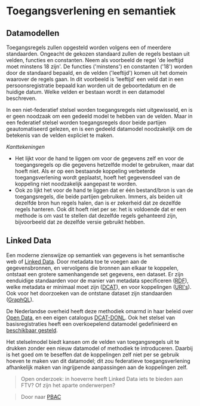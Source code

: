 # Toegangsverlening en semantiek

## Datamodellen
Toegangsregels zullen opgesteld worden volgens een of meerdere standaarden.
Ongeacht de gekozen standaard zullen de regels bestaan uit velden, functies en constanten. 
Neem als voorbeeld de regel 'de leeftijd moet minstens 18 zijn'. 
De functies ('minstens') en constanten ('18') worden door de standaard bepaald, en de velden ('leeftijd') komen uit het domein 
waarover de regels gaan. In dit voorbeeld is 'leeftijd' een veld dat in een persoonsregistratie bepaald kan worden uit de
geboortedatum en de huidige datum. Welke velden er bestaan wordt in een datamodel beschreven.

In een niet-federatief stelsel worden toegangsregels niet uitgewisseld, en is er geen noodzaak om een gedeeld model te
hebben van de velden. Maar in een federatief stelsel worden toegangsregels door beide partijen geautomatiseerd gelezen, 
en is een gedeeld datamodel noodzakelijk om de betekenis van de velden expliciet te maken.

_Kanttekeningen_

- Het lijkt voor de hand te liggen om voor de gegevens zelf en voor de toegangsregels op die gegevens hetzelfde model te gebruiken,
maar dat hoeft niet. Als er op een bestaande koppeling verbeterde toegangsverlening wordt geplaatst, hoeft het gegevensdeel van
de koppeling niet noodzakelijk aangepast te worden.
- Ook zo lijkt het voor de hand te liggen dat er &eacute;&eacute;n bestand/bron is van de toegangsregels, die beide partijen gebruiken.
Immers, als beiden uit dezelfde bron hun regels halen, dan is er zekerheid dat ze dezelfde regels hanteren. 
Ook dit hoeft niet per se: het is voldoende dat er een methode is om vast te stellen dat dezelfde regels gehanteerd zijn,
bijvoorbeeld dat ze dezelfde versie gebruikt hebben.

## Linked Data
Een moderne zienswijze op semantiek van gegevens is het semantische web of [Linked Data](https://en.wikipedia.org/wiki/Linked_data). 
Door metadata toe te voegen aan de gegevensbronnen, en vervolgens die bronnen aan elkaar te koppelen, ontstaat een grotere
samenhangende set gegevens, een dataset. Er zijn eenduidige standaarden voor de manier van metadata specificeren 
([RDF](https://en.wikipedia.org/wiki/Resource_Description_Framework)), 
welke metadata er minimaal moet zijn ([DCAT](https://en.wikipedia.org/wiki/Data_Catalog_Vocabulary)), 
en voor koppelingen ([URI's](https://en.wikipedia.org/wiki/Uniform_Resource_Identifier)). Ook voor het doorzoeken van de ontstane dataset
zijn standaarden ([GraphQL](https://en.wikipedia.org/wiki/GraphQL)).

De Nederlandse overheid heeft deze methodiek omarmd in haar beleid over [Open Data](https://data.overheid.nl/ondersteuning/open-data/beleid),
en een eigen catalogus [DCAT-DONL](https://docs.datacommunities.nl/data-overheid-nl-documentatie/dcat/dcat-ap-donl).
Ook het stelsel van basisregistraties heeft een overkoepelend datamodel gedefinieerd en 
[beschikbaar gesteld](https://stelselvanbasisregistraties.nl/details/DATASET/STCdata).

Het stelselmodel biedt kansen om de velden van toegangsregels uit te drukken zonder een nieuw datamodel of methodiek te introduceren.
Daarbij is het goed om te beseffen dat de koppelingen zelf niet per se gebruik hoeven te maken van dit datamodel;
dit zou federatieve toegangsverlening afhankelijk maken van ingrijpende aanpassingen aan de koppelingen zelf.

> Open onderzoek: in hoeverre heeft Linked Data iets te bieden aan FTV? Of zijn het aparte onderwerpen?

> Door naar [PBAC](2.3.2federatief_pbac.md) 